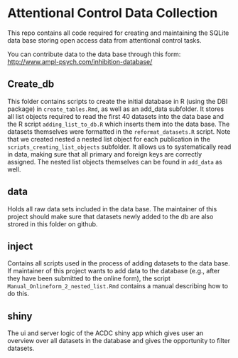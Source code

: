 # Attentional Control Data Collection

This repo contains all code required for creating and maintaining the SQLite data base storing open access data from attentional control tasks.

You can contribute data to the data base through this form: http://www.ampl-psych.com/inhibition-database/

## Create_db
This folder contains scripts to create the initial database in R (using the DBI package) in `create_tables.Rmd`, as well as an add_data subfolder. It stores all list objects required to read the first 40 datasets into the data base and the R script `adding_list_to_db.R` which inserts them into the data base. 
The datasets themselves were formatted in the `reformat_datasets.R` script. Note that we created nested a nested list object for each publication in the `scripts_creating_list_objects` subfolder.
It allows us to systematically read in data, making sure that all primary and foreign keys are correctly assigned. 
The nested list objects themselves can be found in `add_data` as well. 

## data
Holds all raw data sets included in the data base. The maintainer of this project should make sure that datasets newly added to the db are also strored in this folder on github. 

## inject 
Contains all scripts used in the process of adding datasets to the data base. If maintainer of this project wants to add data to the database (e.g., after they have been submitted to the online form), the script `Manual_Onlineform_2_nested_list.Rmd` contains a manual describing how to do this. 

## shiny
The ui and server logic of the ACDC shiny app which gives user an overview over all datasets in the database and gives the opportunity to filter datasets. 